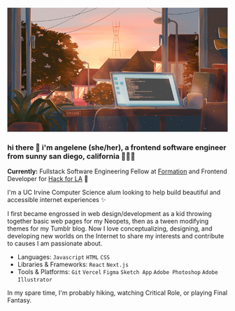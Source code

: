 <!--
**angelenelm/angelenelm** is a ✨ _special_ ✨ repository because its `README.md` (this file) appears on your GitHub profile.

Here are some ideas to get you started:

- 🔭 I’m currently working on ...
- 🌱 I’m currently learning ...
- 👯 I’m looking to collaborate on ...
- 🤔 I’m looking for help with ...
- 💬 Ask me about ...
- 📫 How to reach me: ...
- 😄 Pronouns: ...
- ⚡ Fun fact: ...
-->

![Art by Mienar of an open laptop and coffee mug on a desk in front of a window overlooking the sunset and suburban houses](c490ca0a25bc300089e784e635ff465f.gif)

### hi there 👋 i'm angelene (she/her), a frontend software engineer from sunny san diego, california 👩🏻‍💻

**Currently:** Fullstack Software Engineering Fellow at [Formation](https://formation.dev) and Frontend Developer for [Hack for LA](https://hackforla.org) 🌆

I'm a UC Irvine Computer Science alum looking to help build beautiful and accessible internet experiences ✨

I first became engrossed in web design/development as a kid throwing together basic web pages for my Neopets, then as a tween modifying themes for my Tumblr blog. Now I love conceptualizing, designing, and developing new worlds on the Internet to share my interests and contribute to causes I am passionate about.

- Languages: ```Javascript``` ```HTML``` ```CSS```
- Libraries & Frameworks: ```React``` ```Next.js```
- Tools & Platforms: ```Git``` ```Vercel``` ```Figma``` ```Sketch App``` ```Adobe Photoshop``` ```Adobe Illustrator```



In my spare time, I'm probably hiking, watching Critical Role, or playing Final Fantasy.

